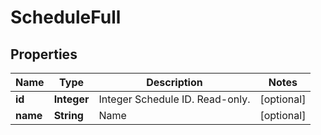 
# ScheduleFull

## Properties
Name | Type | Description | Notes
------------ | ------------- | ------------- | -------------
**id** | **Integer** | Integer Schedule ID. Read-only. |  [optional]
**name** | **String** | Name |  [optional]



